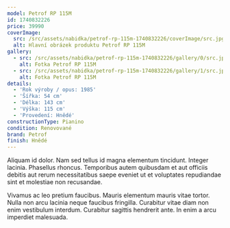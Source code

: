 ```yaml
---
model: Petrof RP 115M
id: 1740832226
price: 39990
coverImage:
  src: /src/assets/nabidka/petrof-rp-115m-1740832226/coverImage/src.jpg
  alt: Hlavní obrázek produktu Petrof RP 115M
gallery:
  - src: /src/assets/nabidka/petrof-rp-115m-1740832226/gallery/0/src.jpg
    alt: Fotka Petrof RP 115M
  - src: /src/assets/nabidka/petrof-rp-115m-1740832226/gallery/1/src.jpg
    alt: Fotka Petrof RP 115M
details:
  - 'Rok výroby / opus: 1985'
  - 'Šířka: 54 cm'
  - 'Délka: 143 cm'
  - 'Výška: 115 cm'
  - 'Provedení: Hnědé'
constructionType: Pianino
condition: Renovované
brand: Petrof
finish: Hnědé
---
```

Aliquam id dolor. Nam sed tellus id magna elementum tincidunt. Integer lacinia. Phasellus rhoncus. Temporibus autem quibusdam et aut officiis debitis aut rerum necessitatibus saepe eveniet ut et voluptates repudiandae sint et molestiae non recusandae.

Vivamus ac leo pretium faucibus. Mauris elementum mauris vitae tortor. Nulla non arcu lacinia neque faucibus fringilla. Curabitur vitae diam non enim vestibulum interdum. Curabitur sagittis hendrerit ante. In enim a arcu imperdiet malesuada.
